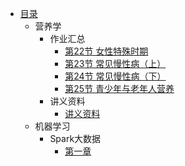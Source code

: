 * [目录](README.md)
  * 营养学
    * 作业汇总
      * [第22节 女性特殊时期](nutrition/作业汇总/第22节%20女性特殊时期作业.md)
      * [第23节 常见慢性病（上）](nutrition/作业汇总/第23节%20常见慢性病（上）.md)
      * [第24节 常见慢性病（下）](nutrition/作业汇总/第24节常见慢性病（下）.md)
      * [第25节 青少年与老年人营养](nutrition/作业汇总/第25节%20青少年与老年人营养.md)
    * 讲义资料
      * [讲义资料](nutrition/讲义资料/docs/讲义资料.md)
  * 机器学习
    * Spark大数据
      * [第一章](MachineLearning/Spark/Chapter1/1.big_data.md)
